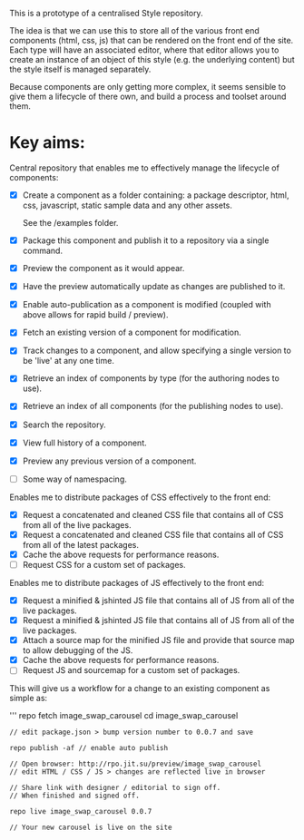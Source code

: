 This is a prototype of a centralised Style repository.

The idea is that we can use this to store all of the various front end components (html, css, js)
that can be rendered on the front end of the site.  Each type will have an associated editor, where
that editor allows you to create an instance of an object of this style (e.g. the underlying content)
but the style itself is managed separately.

Because components are only getting more complex, it seems sensible to give them a lifecycle of there
own, and build a process and toolset around them.

Key aims:
=========

Central repository that enables me to effectively manage the lifecycle of components:


 - [x] Create a component as a folder containing: a package descriptor, html, css, javascript, static sample data and any other assets.

    See the /examples folder.

 - [x] Package this component and publish it to a repository via a single command.
 - [x] Preview the component as it would appear.
 - [x] Have the preview automatically update as changes are published to it.
 - [x] Enable auto-publication as a component is modified (coupled with above allows for rapid build / preview).
 - [x] Fetch an existing version of a component for modification.
 - [x] Track changes to a component, and allow specifying a single version to be 'live' at any one time.
 - [x] Retrieve an index of components by type (for the authoring nodes to use).
 - [x] Retrieve an index of all components (for the publishing nodes to use).
 - [x] Search the repository.
 - [x] View full history of a component.
 - [x] Preview any previous version of a component.
 - [ ] Some way of namespacing.

Enables me to distribute packages of CSS effectively to the front end:


 - [x] Request a concatenated and cleaned CSS file that contains all of CSS from all of the live packages.
 - [x] Request a concatenated and cleaned CSS file that contains all of CSS from all of the latest packages.
 - [x] Cache the above requests for performance reasons.
 - [ ] Request CSS for a custom set of packages.

Enables me to distribute packages of JS effectively to the front end:

 - [x] Request a minified & jshinted JS file that contains all of JS from all of the live packages.
 - [x] Request a minified & jshinted JS file that contains all of JS from all of the live packages.
 - [x] Attach a source map for the minified JS file and provide that source map to allow debugging of the JS.
 - [x] Cache the above requests for performance reasons.
 - [ ] Request JS and sourcemap for a custom set of packages.

This will give us a workflow for a change to an existing component as simple as:

'''
	repo fetch image_swap_carousel
	cd image_swap_carousel	
	
	// edit package.json > bump version number to 0.0.7 and save
	
	repo publish -af // enable auto publish

	// Open browser: http://rpo.jit.su/preview/image_swap_carousel
	// edit HTML / CSS / JS > changes are reflected live in browser

	// Share link with designer / editorial to sign off.
	// When finished and signed off.

	repo live image_swap_carousel 0.0.7

	// Your new carousel is live on the site
